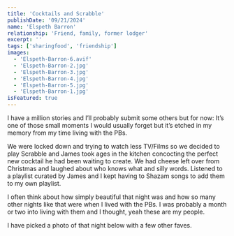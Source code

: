 ```yaml
---
title: 'Cocktails and Scrabble'
publishDate: '09/21/2024'
name: 'Elspeth Barron'
relationship: 'Friend, family, former lodger'
excerpt: ''
tags: ['sharingfood', 'friendship']
images: 
  - 'Elspeth-Barron-6.avif'
  - 'Elspeth-Barron-2.jpg'
  - 'Elspeth-Barron-3.jpg'
  - 'Elspeth-Barron-4.jpg'
  - 'Elspeth-Barron-5.jpg'
  - 'Elspeth-Barron-1.jpg'
isFeatured: true
---
```


I have a million stories and I’ll probably submit some others but for now: It’s one of those small moments I would usually forget but it’s etched in my memory from my time living with the PBs.

We were locked down and trying to watch less TV/Films so we decided to play Scrabble and James took ages in the kitchen concocting the perfect new cocktail he had been waiting to create. We had cheese left over from Christmas and laughed about who knows what and silly words. Listened to a playlist curated by James and I kept having to Shazam songs to add them to my own playlist.

I often think about how simply beautiful that night was and how so many other nights like that were when I lived with the PBs. I was probably a month or two into living with them and I thought, yeah these are my people.

I have picked a photo of that night below with a few other faves.